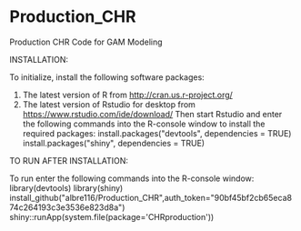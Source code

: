 Production_CHR
==============

Production CHR Code for GAM Modeling

INSTALLATION:

To initialize, install the following software packages:
1. The latest version of R from http://cran.us.r-project.org/
2. The latest version of Rstudio for desktop from https://www.rstudio.com/ide/download/
Then start Rstudio and enter the following commands into the R-console window to install the required packages:
install.packages("devtools", dependencies = TRUE)
install.packages("shiny", dependencies = TRUE)

TO RUN AFTER INSTALLATION:

To run enter the following commands into the R-console window:
library(devtools)
library(shiny)
install_github("albre116/Production_CHR",auth_token="90bf45bf2cb65eca874c264193c3e3536e823d8a")
shiny::runApp(system.file(package='CHRproduction'))
